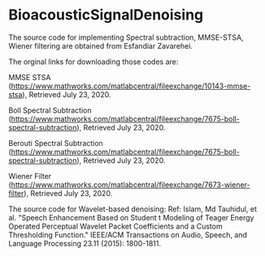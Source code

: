 # BioacousticSignalDenoising

The source code for implementing Spectral subtraction, MMSE-STSA, Wiener filtering are obtained from Esfandiar Zavarehei.

The orginal links for downloading those codes are:

MMSE STSA (https://www.mathworks.com/matlabcentral/fileexchange/10143-mmse-stsa), Retrieved July 23, 2020.

Boll Spectral Subtraction (https://www.mathworks.com/matlabcentral/fileexchange/7675-boll-spectral-subtraction), Retrieved July 23, 2020.

Berouti Spectral Subtraction (https://www.mathworks.com/matlabcentral/fileexchange/7675-boll-spectral-subtraction), Retrieved July 23, 2020.

Wiener Filter (https://www.mathworks.com/matlabcentral/fileexchange/7673-wiener-filter), Retrieved July 23, 2020.

The source code for Wavelet-based denoising:
Ref: Islam, Md Tauhidul, et al. "Speech Enhancement Based on Student t Modeling of Teager Energy Operated Perceptual Wavelet Packet Coefficients and a Custom Thresholding Function." IEEE/ACM Transactions on Audio, Speech, and Language Processing 23.11 (2015): 1800-1811.


